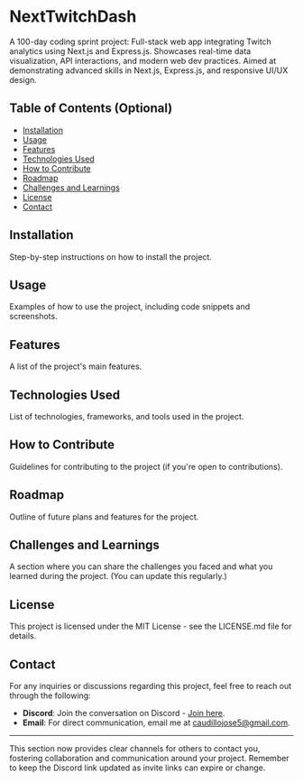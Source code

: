 # NextTwitchDash
A 100-day coding sprint project: Full-stack web app integrating Twitch analytics using Next.js and Express.js. Showcases real-time data visualization, API interactions, and modern web dev practices. Aimed at demonstrating advanced skills in Next.js, Express.js, and responsive UI/UX design.

## Table of Contents (Optional)
- [Installation](#installation)
- [Usage](#usage)
- [Features](#features)
- [Technologies Used](#technologies-used)
- [How to Contribute](#how-to-contribute)
- [Roadmap](#roadmap)
- [Challenges and Learnings](#challenges-and-learnings)
- [License](#license)
- [Contact](#contact)

## Installation
Step-by-step instructions on how to install the project.

## Usage
Examples of how to use the project, including code snippets and screenshots.

## Features
A list of the project's main features.

## Technologies Used
List of technologies, frameworks, and tools used in the project.

## How to Contribute
Guidelines for contributing to the project (if you're open to contributions).

## Roadmap
Outline of future plans and features for the project.

## Challenges and Learnings
A section where you can share the challenges you faced and what you learned during the project. (You can update this regularly.)

## License
This project is licensed under the MIT License - see the LICENSE.md file for details.

## Contact
For any inquiries or discussions regarding this project, feel free to reach out through the following:

- **Discord**: Join the conversation on Discord - [Join here](https://discord.gg/TpzVk7wd).
- **Email**: For direct communication, email me at [caudillojose5@gmail.com](mailto:caudillojose5@gmail.com).

---

This section now provides clear channels for others to contact you, fostering collaboration and communication around your project. Remember to keep the Discord link updated as invite links can expire or change.
